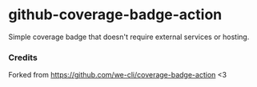 # github-coverage-badge-action

Simple coverage badge that doesn't require external services or hosting.

### Credits

Forked from https://github.com/we-cli/coverage-badge-action <3